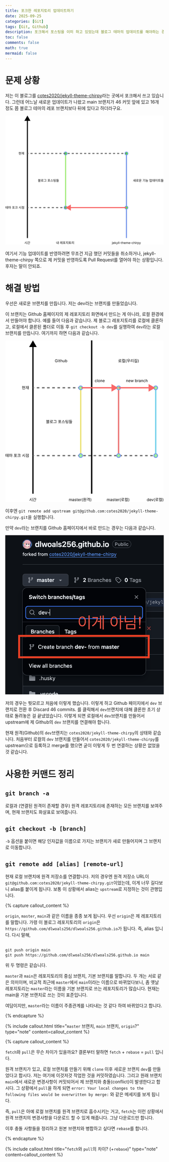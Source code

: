 ```yaml
---
title: 포크한 레포지토리 업데이트하기
date: 2025-09-25
categories: [Git]
tags: [Git, Github]
description: 포크해서 포스팅을 이미 하고 있었는데 블로그 테마의 업데이트를 해야하는 경우에 어떻게 해볼 수 있는지를 다룹니다.
toc: false
comments: false
math: true
mermaid: false
---
```


# 문제 상황

저는 이 블로그를 [cotes2020/jekyll-theme-chirpy](https://github.com/cotes2020/jekyll-theme-chirpy)라는 곳에서 포크해서 쓰고 있습니다. 그런데 어느날 새로운 업데이트가 나왔고 main 브랜치가 46 커밋 앞에 있고 16개 정도 쯤 블로그 테마의 레포 브랜치보다 뒤에 있다고 하더라구요.

![상황 설명](/assets/post_assets/branch.png)

여기서 기능 업데이트를 반영하려면 무조건 지금 했던 커밋들을 취소하거나, jekyll-theme-chirpy 쪽으로 제 커밋을 반영하도록 Pull Request를 열어야 하는 상황입니다. 후자는 말이 안되죠.  

# 해결 방법

우선은 새로운 브랜치를 만듭니다. 저는 dev라는 브랜치를 만들었습니다.

이 브랜치는 Github 홈페이지의 제 레포지토리 화면에서 만드는 게 아니라, 로컬 환경에서 만들어야 합니다. 예를 들어 다음과 같습니다. 제 블로그 레포지토리를 로컬에 클론하고, 로컬에서 클론된 폴더로 이동 후 `git checkout -b dev`를 실행하여 `dev`라는 로컬 브랜치를 만듭니다. 여기까지 하면 다음과 같습니다.

![로컬 브랜치](/assets/post_assets/local-branch.png)

이후엔 `git remote add upstream git@github.com:cotes2020/jekyll-theme-chirpy.git`을 실행합니다.

만약 `dev`라는 브랜치를 Github 홈페이지에서 바로 만드는 경우는 다음과 같습니다.

![nono](/assets/post_assets/notthis.png)

저의 경우는 뭣모르고 처음에 이렇게 했습니다. 이렇게 하고 Github 페이지에서 `dev` 브랜치로 전환 후 Discard 46 commits. 를 클릭해서 `dev`브랜치에 대해 클론한 초기 상태로 돌려놓은 걸 끝냈었습니다. 이렇게 되면 로컬에서 `dev`브랜치를 만들어서 upstream에 제 Github의 `dev` 브랜치를 연결해야 합니다.  

현재 원격(Github)의 `dev`브랜치는 `cotes2020/jekyll-theme-chirpy`의 상태와 같습니다. 처음부터 로컬의 `dev` 브랜치를 만들어서 `cotes2020/jekyll-theme-chirpy`를 upstream으로 등록하고 merge를 했으면 굳이 이렇게 두 번 연결하는 상황은 없었을 것 같습니다.

# 사용한 커맨드 정리

## `git branch -a`

로컬과 (연결된 원격이 존재할 경우) 원격 레포지토리에 존재하는 모든 브랜치를 보여주며, 현재 브랜치도 화살표로 보여줍니다.

## `git checkout -b [branch]`

`-b` 옵션을 붙이면 해당 인자값을 이름으로 가지는 브랜치가 새로 만들어지며 그 브랜치로 이동합니다.

## `git remote add [alias] [remote-url]`

현재 로컬 브랜치에 원격 저장소를 연결합니다. 저의 경우엔 원격 저장소 URL이 `git@github.com:cotes2020/jekyll-theme-chirpy.git`이었는데, 이게 너무 길다보니 alias를 붙이게 됩니다. 보통 이 상황에서 alias는 `upstream`로 지정하는 것이 관행입니다.

{% capture callout_content %}

`origin`, `master`, `main`과 같은 이름을 종종 보게 됩니다. 우선 `origin`은 제 레포지토리를 말합니다. 가령 이 블로그 레포지토리의 `origin`은 `https://github.com/dlwoals256/dlwoals256.github.io`가 됩니다. 즉, alias 입니다. 다시 말해,

```

git push origin main
git push https://github.com/dlwoals256/dlwoals256.github.io main

```

위 두 명령은 같습니다.

`master`과 `main`은 레포지토리의 중심 브랜치, 기본 브랜치를 말합니다. 두 개는 서로 같은 의미이며, 비교적 최근에 `master`에서 `main`이라는 이름으로 바뀌었다보니, 좀 옛날 레포지토리는 `master`라는 이름을 기본 브랜치로 쓰는 레포지토리가 많습니다. 현재는 main을 기본 브랜치로 쓰는 것이 표준입니다.  

여담이지만, `master`라는 이름이 주종관계를 나타내는 것 같다 하여 바뀌었다고 합니다.

{% endcapture %}

{% include callout.html title="`master` 브랜치, `main` 브랜치, `origin`?" type="note" content=callout_content %}

{% capture callout_content %}

`fetch`와 `pull`은 무슨 차이가 있을까요? 결론부터 말하면 `fetch` + `rebase` = `pull` 입니다.

원격 브랜치가 있고, 로컬 브랜치를 만들기 위해 `clone` 이후 새로운 브랜치 `dev`를 만들었다고 합시다. 저는 여기에 이것저것 작업한 것을 커밋하였습니다. 그리고 원래 브랜치 `main`에서 새로운 변경사항이 커밋되어서 제 브랜치와 충돌(conflict)이 발생한다고 합시다. 그 상황에서 `pull`을 하게 되면 `error: Your local changes to the following files would be overwritten by merge:` 와 같은 메세지를 보게 됩니다.  

즉, `pull`은 아예 로컬 브랜치를 원격 브랜치로 흡수시키는 거고, `fetch`는 이런 상황에서 원격 브랜치의 변경사항을 다운로드 할 수 있게 해줍니다. 그냥 다운로드만 합니다.  

이후 충돌 사항들을 정리하고 원본 브랜치와 병합하고 싶다면 `rebase`를 합니다.

{% endcapture %}

{% include callout.html title="`fetch`와 `pull`의 차이? (+`rebase`)" type="note" content=callout_content %}
